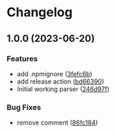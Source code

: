 # Changelog

## 1.0.0 (2023-06-20)


### Features

* add .npmignore ([3fefc6b](https://github.com/amaanq/tree-sitter-squirrel/commit/3fefc6b9bb2b4de1b1c461783f675918cd957546))
* add release action ([bd66390](https://github.com/amaanq/tree-sitter-squirrel/commit/bd66390777efe2894813fef10ae9fb2f080707b0))
* Initial working parser ([246d97f](https://github.com/amaanq/tree-sitter-squirrel/commit/246d97fb3b8e78f84dbdde32daef17dbefbdce42))


### Bug Fixes

* remove comment ([86fc184](https://github.com/amaanq/tree-sitter-squirrel/commit/86fc184ee79a1bbbc8dd24ad8199a8dcc3cf57aa))
